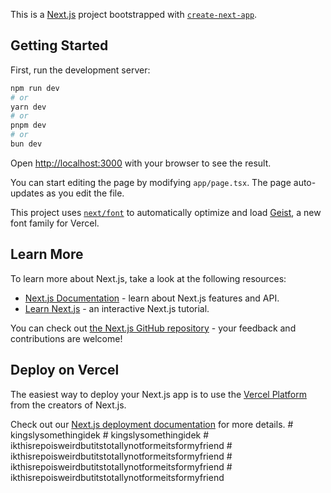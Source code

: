 This is a [Next.js](https://nextjs.org) project bootstrapped with [`create-next-app`](https://nextjs.org/docs/app/api-reference/cli/create-next-app).

## Getting Started

First, run the development server:

```bash
npm run dev
# or
yarn dev
# or
pnpm dev
# or
bun dev
```

Open [http://localhost:3000](http://localhost:3000) with your browser to see the result.

You can start editing the page by modifying `app/page.tsx`. The page auto-updates as you edit the file.

This project uses [`next/font`](https://nextjs.org/docs/app/building-your-application/optimizing/fonts) to automatically optimize and load [Geist](https://vercel.com/font), a new font family for Vercel.

## Learn More

To learn more about Next.js, take a look at the following resources:

- [Next.js Documentation](https://nextjs.org/docs) - learn about Next.js features and API.
- [Learn Next.js](https://nextjs.org/learn) - an interactive Next.js tutorial.

You can check out [the Next.js GitHub repository](https://github.com/vercel/next.js) - your feedback and contributions are welcome!

## Deploy on Vercel

The easiest way to deploy your Next.js app is to use the [Vercel Platform](https://vercel.com/new?utm_medium=default-template&filter=next.js&utm_source=create-next-app&utm_campaign=create-next-app-readme) from the creators of Next.js.

Check out our [Next.js deployment documentation](https://nextjs.org/docs/app/building-your-application/deploying) for more details.
#   k i n g s l y s o m e t h i n g i d e k  
 #   k i n g s l y s o m e t h i n g i d e k  
 #   i k t h i s r e p o i s w e i r d b u t i t s t o t a l l y n o t f o r m e i t s f o r m y f r i e n d  
 #   i k t h i s r e p o i s w e i r d b u t i t s t o t a l l y n o t f o r m e i t s f o r m y f r i e n d  
 #   i k t h i s r e p o i s w e i r d b u t i t s t o t a l l y n o t f o r m e i t s f o r m y f r i e n d  
 #   i k t h i s r e p o i s w e i r d b u t i t s t o t a l l y n o t f o r m e i t s f o r m y f r i e n d  
 